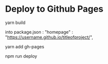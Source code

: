 # Deploy to Github Pages

yarn build

into package.json : "homepage" : "https://username.github.io/titleofproject/",

yarn add gh-pages 

npm run deploy



